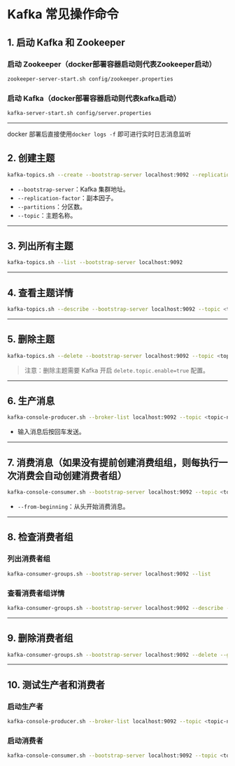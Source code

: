 # Kafka 常见操作命令

## 1. 启动 Kafka 和 Zookeeper

### 启动 Zookeeper（docker部署容器启动则代表Zookeeper启动）
```bash
zookeeper-server-start.sh config/zookeeper.properties
```

### 启动 Kafka（docker部署容器启动则代表kafka启动）
```bash
kafka-server-start.sh config/server.properties
```

---

docker 部署后直接使用`docker logs -f` 即可进行实时日志消息监听

## 2. 创建主题
```bash
kafka-topics.sh --create --bootstrap-server localhost:9092 --replication-factor 1 --partitions 1 --topic <topic-name>
```
- `--bootstrap-server`：Kafka 集群地址。
- `--replication-factor`：副本因子。
- `--partitions`：分区数。
- `--topic`：主题名称。

---

## 3. 列出所有主题
```bash
kafka-topics.sh --list --bootstrap-server localhost:9092
```

---

## 4. 查看主题详情
```bash
kafka-topics.sh --describe --bootstrap-server localhost:9092 --topic <topic-name>
```

---

## 5. 删除主题
```bash
kafka-topics.sh --delete --bootstrap-server localhost:9092 --topic <topic-name>
```

> 注意：删除主题需要 Kafka 开启 `delete.topic.enable=true` 配置。

---

## 6. 生产消息
```bash
kafka-console-producer.sh --broker-list localhost:9092 --topic <topic-name>
```
- 输入消息后按回车发送。

---

## 7. 消费消息（如果没有提前创建消费组组，则每执行一次消费会自动创建消费者组）
```bash
kafka-console-consumer.sh --bootstrap-server localhost:9092 --topic <topic-name> --from-beginning
```
- `--from-beginning`：从头开始消费消息。

---

## 8. 检查消费者组
### 列出消费者组
```bash
kafka-consumer-groups.sh --bootstrap-server localhost:9092 --list
```

### 查看消费者组详情
```bash
kafka-consumer-groups.sh --bootstrap-server localhost:9092 --describe --group <group-name>
```

---

## 9. 删除消费者组
```bash
kafka-consumer-groups.sh --bootstrap-server localhost:9092 --delete --group <group-name>
```

---

## 10. 测试生产者和消费者
### 启动生产者
```bash
kafka-console-producer.sh --broker-list localhost:9092 --topic <topic-name>
```

### 启动消费者
```bash
kafka-console-consumer.sh --bootstrap-server localhost:9092 --topic <topic-name> --from-beginning
```